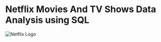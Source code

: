 # Netflix Movies And TV Shows Data Analysis using SQL


![Netflix Logo](https://github.com/preetcodes4u/Netflix_Data_Insights/blob/main/Logo.png)
